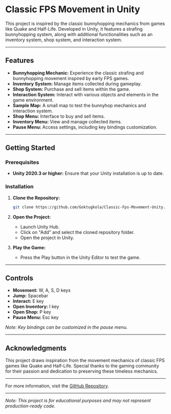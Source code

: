 # Classic FPS Movement in Unity

This project is inspired by the classic bunnyhopping mechanics from games like Quake and Half-Life. Developed in Unity, it features a strafing bunnyhopping system, along with additional functionalities such as an inventory system, shop system, and interaction system.

---

## Features

- **Bunnyhopping Mechanic:** Experience the classic strafing and bunnyhopping movement inspired by early FPS games.
- **Inventory System:** Manage items collected during gameplay.
- **Shop System:** Purchase and sell items within the game.
- **Interaction System:** Interact with various objects and elements in the game environment.
- **Sample Map:** A small map to test the bunnyhop mechanics and interaction system.
- **Shop Menu:** Interface to buy and sell items.
- **Inventory Menu:** View and manage collected items.
- **Pause Menu:** Access settings, including key bindings customization.

---

## Getting Started

### Prerequisites

- **Unity 2020.3 or higher:** Ensure that your Unity installation is up to date.

### Installation

1. **Clone the Repository:**
   ```bash
   git clone https://github.com/Goktugkola/Classic-Fps-Movement-Unity.git
   ```

2. **Open the Project:**
   - Launch Unity Hub.
   - Click on "Add" and select the cloned repository folder.
   - Open the project in Unity.

3. **Play the Game:**
   - Press the Play button in the Unity Editor to test the game.

---

## Controls

- **Movement:** W, A, S, D keys
- **Jump:** Spacebar
- **Interact:** E key
- **Open Inventory:** I key
- **Open Shop:** P key
- **Pause Menu:** Esc key

*Note: Key bindings can be customized in the pause menu.*

---

## Acknowledgments

This project draws inspiration from the movement mechanics of classic FPS games like Quake and Half-Life. Special thanks to the gaming community for their passion and dedication to preserving these timeless mechanics.

---

For more information, visit the [GitHub Repository](https://github.com/Goktugkola/Classic-Fps-Movement-Unity).

---

*Note: This project is for educational purposes and may not represent production-ready code.*
